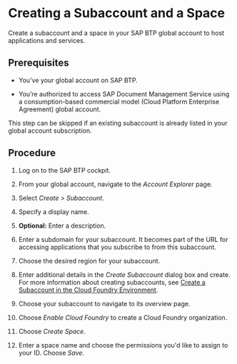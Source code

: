 <!-- loiod0683c7d7f2f43e5b176552e272e92d6 -->

# Creating a Subaccount and a Space

Create a subaccount and a space in your SAP BTP global account to host applications and services.



<a name="loiod0683c7d7f2f43e5b176552e272e92d6__prereq_tdz_jhf_dlb"/>

## Prerequisites

-   You've your global account on SAP BTP.

-   You’re authorized to access SAP Document Management Service using a consumption-based commercial model \(Cloud Platform Enterprise Agreement\) global account.


This step can be skipped if an existing subaccount is already listed in your global account subscription.



## Procedure

1.  Log on to the SAP BTP cockpit.

2.  From your global account, navigate to the *Account Explorer* page.

3.  Select *Create* \> *Subaccount*.

4.  Specify a display name.

5.  **Optional:** Enter a description.

6.  Enter a subdomain for your subaccount. It becomes part of the URL for accessing applications that you subscribe to from this subaccount.

7.  Choose the desired region for your subaccount.

8.  Enter additional details in the *Create Subaccount* dialog box and create. For more information about creating subaccounts, see [Create a Subaccount in the Cloud Foundry Environment](https://help.sap.com/viewer/368c481cd6954bdfa5d0435479fd4eaf/Cloud/en-US/c5fb1e3210cf485684106b86d7398c1a.html).

9.  Choose your subaccount to navigate to its overview page.

10. Choose *Enable Cloud Foundry* to create a Cloud Foundry organization.

11. Choose *Create Space*.

12. Enter a space name and choose the permissions you'd like to assign to your ID. Choose *Save*.


